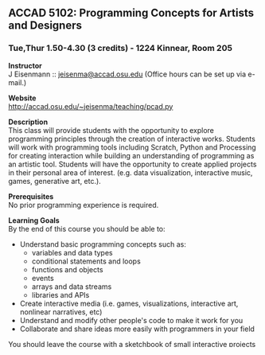 ## ACCAD 5102: Programming Concepts for Artists and Designers 
### Tue,Thur 1.50-4.30 (3 credits) - 1224 Kinnear, Room 205

**Instructor** 	
J Eisenmann :: jeisenma@accad.osu.edu (Office hours can be set up via e-mail.)

**Website**  
http://accad.osu.edu/~jeisenma/teaching/pcad.py

**Description**  
This class will provide students with the opportunity to explore programming principles through the creation of interactive works. Students will work with programming tools including Scratch, Python and Processing for creating interaction while building an understanding of programming as an artistic tool.  Students will have the opportunity to create applied projects in their personal area of interest. (e.g. data visualization, interactive music, games, generative art, etc.). 

**Prerequisites**  
No prior programming experience is required.  

**Learning Goals**  
By the end of this course you should be able to: 
- Understand basic programming concepts such as:  
	- variables and data types
	- conditional statements and loops
	- functions and objects
	- events
	- arrays and data streams
	- libraries and APIs
- Create interactive media (i.e. games, visualizations, interactive art, nonlinear narratives, etc)
- Understand and modify other people's code to make it work for you
- Collaborate and share ideas more easily with programmers in your field

You should leave the course with a sketchbook of small interactive projects (called "sketches") and with one final project that has evolved into a polished interactive piece.

**Course Materials** (all free!)  
Texts: [Learning Python the Hard Way][lpthw], [Processing�s Learning Page][p5learning]
Software: [Scratch][scratch], [Processing][p5]
Other links posted on the course website

[lpthw]: http://learnpythonthehardway.org/book/
[p5learning]: http://processing.org/learning/
[scratch]: http://scratch.mit.edu/
[p5]: http://processing.org/

**Methodology**  
Processing will serve as our primary sandbox for experimentation, and python will be the primary programming language that we use, but the goal is to get you to think abstractly about ways to solve problems by programming in whatever context you find yourself.  Lectures may include comparisons to or idiosyncrasies of other languages and environments to which you may eventually be exposed near the end of the course.  By the end of the course, you should be able to work in almost any language by transferring the universal principles that you have learned in python.

Class time will consist of lectures, examples/demos, workshop time for you to get input from both me and your peers, and presentations/critique of your work.  Assignments will be short and to the point, while the projects will provide opportunities for you to apply what you have learned to your own research problems.  The option will be given to pursue projects in other languages or environments (i.e [Processing][p5] (Java), [ProcessingJS][pjs] (JavaScript), [PaperJS][paper] (JavaScript), [Unity][], [PyGame][], [Maya][], etc.)

[pjs]: http://processingjs.org/
[paper]: http://paperjs.org/
[Unity]: http://unity3d.com/gallery/
[PyGame]: http://www.pygame.org/news.html
[Maya]: http://www.autodesk.com/products/autodesk-maya/overview

**Attendance Policy**  
All students are required to be on time and in attendance for each and every class. Students arriving to class more than 15 minutes late will be counted as absent. Two absences will lower a final grade by 1/2 a letter. Three absences will lower a final grade by one letter. Four absences will result in failure of the course.

**Grading Policy**  
OSU Graduate School policy does not allow Graduate Associates to evaluate and assign grades to students enrolled for graduate credit. Grade evaluations for this course will be given by approved ACCAD staff in consultation with the instructor. Questions about evaluations or other course matters should not be directed to staff or to the director of ACCAD unless the instructor has first been consulted and the matter was not resolved.

Adherence to deadlines is expected. It is the individual student's responsibility to keep track of deadlines and to present the work to the class and instructor on the specified dates. Revision is part of the process in preparing work for the final due date, not after. Make use of production time in class to receive feedback on work in progress from the instructor and classmates. Work presented late will be marked down one grade letter for each class meeting missed.

Students choosing to use "at home" hardware and software must have their current working files on the system and available for review at the beginning of every class. Problems with home systems and/or incompatibility will not be an acceptable excuse for missed goals. Technical problems may happen frequently and students may have trouble accessing the computer lab during "prime time" hours. Students must make their own arrangements for overcoming these difficulties to submit their work on time. Unless there is a complete system failure at ACCAD, technical difficulties are never an acceptable excuse for not meeting a deadline. Students should plan their time so as to anticipate the technical hurdles that are a part of this profession.

**Grade Breakdown**  
Participation 		10%  (taking part in discussions/critique)
Assignments 		40% 
Data Viz Project	20%
Final Project 		30%

**Academic Dishonesty**  
Any and all suspected cases of academic dishonesty will be dealt with according to university procedures. Students are referred to the student handbook for further information on academic dishonesty and the accompanying procedures and penalties. Students can read the code of student conduct at:  http://studentaffairs.osu.edu/csc/

**Accommodations for Students with Special Rights**  
Any student who feels s/he may need an accommodation based on the impact of a disability should contact the instructor privately to discuss their specific needs. Please also contact the Office for Disability Services at 614-292-3307 in room 150 Pomerene Hall to coordinate reasonable accommodations for any documented disabilities.

**Schedule**  
Subject to change based on class progress.  See the website for an up-to-date schedule.

| Week  | Topics (cumulative!) 									| Applications 						| Technologies 		|
| ----- | ------------------------------------------------------------------------------------- | ----------------------------------------------------- | --------------------- |
| 1	| intro, interaction, variables, decisions, loops, modules, events, types, mods		| simple games, GameMod, turtle drawing			| Scratch, Python	|
| 2	| documentation, debugging, logic, functions, parameters, randomness, lists, objects	| procedural drawing, animation, generating variants	| Python, Processing-py	|
| 3	| GUIs, libraries, data streams, file I/O, publishing					| sound toys, data visualization			| Python, Processing-py	|
| 4	| APIs, translation									| 							| Unity, Maya, Processing |
| 5	| Guest lecture/workshop								|							|			|
| 6	| Mobile & gestural interaction 		| multitouch, accelerometers, cameras, etc							| ProcessingJS/Processing		|
| 7	| Final project workshop								| your choice						| Any of the above	|
